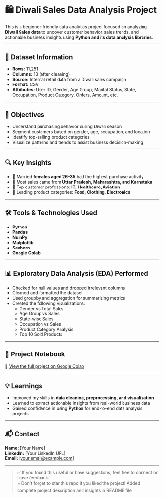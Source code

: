 # 🛍️ Diwali Sales Data Analysis Project

This is a beginner-friendly data analytics project focused on analyzing **Diwali Sales data** to uncover customer behavior, sales trends, and actionable business insights using **Python and its data analysis libraries**.

---

## 📂 Dataset Information

- **Rows:** 11,251  
- **Columns:** 13 (after cleaning)  
- **Source:** Internal retail data from a Diwali sales campaign  
- **Format:** CSV  
- **Attributes:** User ID, Gender, Age Group, Marital Status, State, Occupation, Product Category, Orders, Amount, etc.

---

## 🎯 Objectives

- Understand purchasing behavior during Diwali season  
- Segment customers based on gender, age, occupation, and location  
- Identify top-selling product categories  
- Visualize patterns and trends to assist business decision-making

---

## 🔍 Key Insights

- 👩 Married **females aged 26–35** had the highest purchase activity  
- 📍 Most sales came from **Uttar Pradesh, Maharashtra, and Karnataka**  
- 💼 Top customer professions: **IT, Healthcare, Aviation**  
- 🎯 Leading product categories: **Food, Clothing, Electronics**

---

## 🛠 Tools & Technologies Used

- **Python**  
- **Pandas**  
- **NumPy**  
- **Matplotlib**  
- **Seaborn**  
- **Google Colab**

---

## 📊 Exploratory Data Analysis (EDA) Performed

- Checked for null values and dropped irrelevant columns  
- Cleaned and formatted the dataset  
- Used groupby and aggregation for summarizing metrics  
- Created the following visualizations:
  - Gender vs Total Sales
  - Age Group vs Sales
  - State-wise Sales
  - Occupation vs Sales
  - Product Category Analysis
  - Top 10 Sold Products

---

## 📎 Project Notebook

🔗 [View the full project on Google Colab](https://colab.research.google.com/drive/1XRRl1DZk1GWvYJjZvURHMsI9MBdTQMBi?usp=sharing)

---

## 💡 Learnings

- Improved my skills in **data cleaning, preprocessing, and visualization**
- Learned to extract actionable insights from real-world business data
- Gained confidence in using **Python** for end-to-end data analysis projects

---

## 📬 Contact

**Name:** [Your Name]  
**LinkedIn:** [Your LinkedIn URL]  
**Email:** [your.email@example.com]

---

> ✅ If you found this useful or have suggestions, feel free to connect or leave feedback.  
> ⭐ Don't forget to star this repo if you liked the project!
Added complete project description and insights in README file

